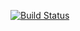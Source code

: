 [![Build Status](https://travis-ci.org/skyFi/hexo-blog-project.svg?branch=master)](https://travis-ci.org/skyFi/hexo-blog-project)
